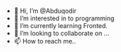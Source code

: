 - 👋 Hi, I’m @Abduqodir
- 👀 I’m interested in to programming
- 🌱 I’m currently learning Fronted.
- 💞️ I’m looking to collaborate on ...
- 📫 How to reach me..

<!---
Abu0224/Abu0224 is a ✨ special ✨ repository because its `README.md` (this file) appears on your GitHub profile.
You can click the Preview link to take a look at your changes.
--->
